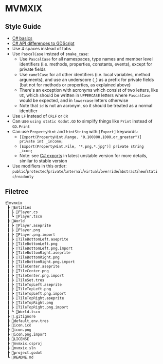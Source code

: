 # MVMXIX

## Style Guide

- [C# basics](https://docs.godotengine.org/en/stable/tutorials/scripting/c_sharp/c_sharp_basics.html)
- [C# API differences to GDScript](https://docs.godotengine.org/en/stable/tutorials/scripting/c_sharp/c_sharp_differences.html)
- Use 4 spaces instead of tabs
- Use `PascalCase` instead of `snake_case`:
  - Use `PascalCase` for all namespaces, type names and member level identifiers (i.e. methods, properties, constants, events), except for private fields
  - Use `camelCase` for all other identifiers (i.e. local variables, method arguments), and use an underscore (`_`) as a prefix for private fields (but not for methods or properties, as explained above)
  - There's an exception with acronyms which consist of two letters, like `UI`, which should be written in `UPPERCASE` letters where `PascalCase` would be expected, and in `lowercase` letters otherwise
  - Note that `id` is not an acronym, so it should be treated as a normal identifier
- Use `LF` instead of `CRLF` or `CR`
- Can use `using static Godot.GD` to simplify things like `Print` instead of `GD.Print`
- Can use `PropertyHint` and `hintString` with `[Export]` keywords:
  - `[Export(PropertyHint.Range, "0,100000,1000,or_greater")] private int _income;`
  - `[Export(PropertyHint.File, "*.png,*.jpg")] private string _icon;`
  - Note: see [C# exports](https://docs.godotengine.org/en/latest/tutorials/scripting/c_sharp/c_sharp_exports.html) in latest unstable version for more details, similar to stable version
- Use modifiers in this order: `public`/`protected`/`private`/`internal`/`virtual`/`override`/`abstract`/`new`/`static`/`readonly`

## Filetree

```txt
📦mvmxix
 ┣ 📂Entities
 ┃ ┣ 📜Player.cs
 ┃ ┗ 📜Player.tscn
 ┣ 📂World
 ┃ ┣ 📜Player.aseprite
 ┃ ┣ 📜Player.png
 ┃ ┣ 📜Player.png.import
 ┃ ┣ 📜TileBottomLeft.aseprite
 ┃ ┣ 📜TileBottomLeft.png
 ┃ ┣ 📜TileBottomLeft.png.import
 ┃ ┣ 📜TileBottomRight.aseprite
 ┃ ┣ 📜TileBottomRight.png
 ┃ ┣ 📜TileBottomRight.png.import
 ┃ ┣ 📜TileCenter.aseprite
 ┃ ┣ 📜TileCenter.png
 ┃ ┣ 📜TileCenter.png.import
 ┃ ┣ 📜TileSet.tres
 ┃ ┣ 📜TileTopLeft.aseprite
 ┃ ┣ 📜TileTopLeft.png
 ┃ ┣ 📜TileTopLeft.png.import
 ┃ ┣ 📜TileTopRight.aseprite
 ┃ ┣ 📜TileTopRight.png
 ┃ ┣ 📜TileTopRight.png.import
 ┃ ┗ 📜World.tscn
 ┣ 📜.gitignore
 ┣ 📜default_env.tres
 ┣ 📜icon.ico
 ┣ 📜icon.png
 ┣ 📜icon.png.import
 ┣ 📜LICENSE
 ┣ 📜mvmxix.csproj
 ┣ 📜mvmxix.sln
 ┣ 📜project.godot
 ┗ 📜README.md
```
